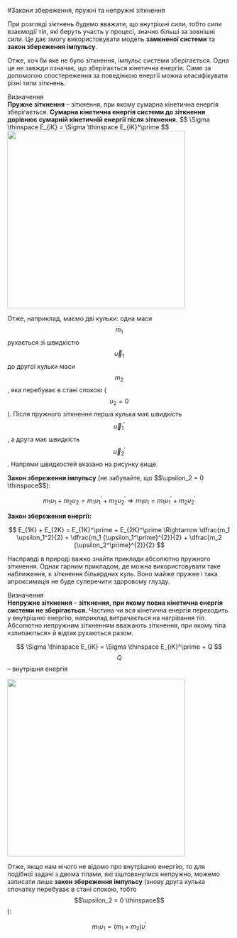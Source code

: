 #Закони збереження, пружні та непружні зіткнення

При розгляді зіктнень будемо вважати, що внутрішні сили, тобто сили взаємодії тіл, які беруть участь у процесі, значно більші за зовнішні сили. Це дає змогу використовувати модель <b>замкненої системи</b> та <b>закон збереження імпульсу</b>.

<p>Отже, хоч би яке не було зіткнення, імпульс системи зберігається. Одна це не завжди означає, що зберігається кінетична енергія. Саме за допомогою спостереження за поведінкою енергії можна класифікувати різні типи зіткнень.</p>

<div class="eoz-wrap">
<span class="eoz">Визначення</span>
<div class="eoz-text">
<span class="p1"><b>Пружне зіткнення</b></span> – зіткнення, при якому сумарна кінетична енергія зберігається. <b>Сумарна кінетична енергія системи до зіткнення дорівнює сумарній кінетичній енергії після зіткнення.</b>
$$
\Sigma \thinspace E_{iK} = \Sigma \thinspace E_{iK}^\prime
$$
</div>
</div>

<div class="space"><img class="image" width="400"  src="https://rawgit.com/chudaol/ed-era-book-physics/master/images/chapter_7/26.png"></div>

Отже, наприклад, маємо дві кульки: одна маси $$m_1$$ рухається зі швидкістю $$\vec{\upsilon}_1$$ до другої кульки маси $$m_2$$, яка перебуває в стані спокою ($$\upsilon_2 = 0$$). Після пружного зіткнення перша кулька має швидкість $$\vec{\upsilon}_1^\prime$$, а друга має швидкість $$\vec{\upsilon}_2^\prime$$. Напрями швидкостей вказано на рисунку вище.

<p><b>Закон збереження імпульсу</b> (не забувайте, що $$\upsilon_2 = 0 \thinspace$$):</p>

$$
m_1 \upsilon_1 + m_2 \upsilon_2 = m_1 \upsilon_1^\prime + m_2 \upsilon_2^\prime \Rightarrow m_1 \upsilon_1 = m_1 \upsilon_1^\prime + m_2 \upsilon_2^\prime
$$
<p><b>Закон збереження енергії:</b></p>

$$
E_{1K} + E_{2K} = E_{1K}^\prime + E_{2K}^\prime \Rightarrow \dfrac{m_1 \upsilon_1^2}{2} = \dfrac{m_1 {\upsilon_1^\prime}^{2}}{2} + \dfrac{m_2 {\upsilon_2^\prime}^{2}}{2}
$$

Насправді в природі важко знайти приклади абсолютно пружного зіткнення. Однак гарним прикладом, де можна використовувати таке наближення, є зіткнення більярдних куль. Воно майже пружне і така апроксимація не буде суперечити здоровому глузду.

<div class="eoz-wrap">
<span class="eoz">Визначення</span>
<div class="eoz-text">
<span class="p1"><b>Непружне зіткнення</b></span> – <b>зіткнення, при якому повна кінетична енергія системи не зберігається.</b> Частина чи вся кінетична енергія переходить у внутрішню енергію, наприклад витрачається на нагрівання тіл. Абсолютно непружним зіткненням вважають зіткнення, при якому тіла «злипаються» й відтак рухаються разом.

$$
\Sigma \thinspace E_{iK} = \Sigma \thinspace E_{iK}^\prime + Q
$$
$$Q$$ – внутрішня енергія
</div>
</div>

<div class="space"><img class="image" width="400"  src="https://rawgit.com/chudaol/ed-era-book-physics/master/images/chapter_7/27.png"></div>

Отже, якщо нам нічого не відомо про внутрішню енергію, то для подібної задачі з двома тілами, які зіштовхнулися непружно, можемо записати лише <b>закон збереження імпульсу</b> (знову друга кулька спочатку перебуває в стані спокою, тобто $$\upsilon_2 = 0 \thinspace$$):

$$
m_1 \upsilon_1 = (m_1 + m_2) \upsilon^\prime
$$
